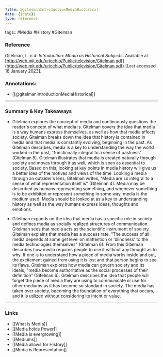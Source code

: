 ```yaml
---
Title: @gitelmanIntroductionMediaHistorical
date: {{date}}
type: reference
---
```

tags:: #Media #History #Gitelman

### Reference 
Gitelman, L. n.d. _Introduction: Media as Historical Subjects_. Available at 
[http://web.mit.edu/uricchio/Public/television/Gitelman.pdf](http://web.mit.edu/uricchio/Public/television/Gitelman.pdf) [Last accessed 18 January 2023].

### Annotations:
- [[@gitelmanIntroductionMediaHistorical]]

---

### Summary & Key Takeaways

- Gitelman explores the concept of media and continuously questions the reader's concept of what media is. Gitelman covers the idea that media is a way humans express themselves, as well as how that media affects society. Gitelman breaks down the idea that history is contained in media and that media is constantly evolving, beginning in the past. As Gitelman describes, media is a key to understanding the way the world worked in the past, "functionally integral to a sense of pastness" (Gitelman 5). Gitelman illustrates that media is created naturally through society and moves through it as well, which is seen as essential to society. Based on this, looking at key points in media history will give us a better idea of the motives and views of the time. Looking a media through an outsider's lens, Gitelman writes, "Media are so integral to a sense of what representation itself is" (Gitelman 4). Media may be described as humans representing something, and whenever something is to be exhibited or represent something in some way, media is the medium used. Media should be looked at as a key to understanding history as well as the way humans express ideas, thoughts and emotions.

- Gitelman expands on the idea that media has a specific role in society and defines media as socially realized structures of communication. Gitelman sees that media acts as the scientific instrument of society. Gitelman explains that media has a success rate, "The success of all media depends at some get level on inattention or 'blindness' to the media technologies themselves" (Gitelman 6). From this Gitelman describes how media requires people to use it without any thought as to why. If one is to understand how a piece of media works inside and out, the excitement gained from using it is lost and that person begins to see its flaws. Gitelman explores how media can govern society and its ideals, "media become authoritative as the social processes of their definition" (Gitelman 6). Gitelman describes the idea that people will forget the piece of media they are using to communicate or use for other mediums as it has become so standard in society. The media has taken over society, becoming the foundation of everything that occurs, and it is utilized without considering its intent or value.

--- 

### Links

- [[What is Media]]
- [[Media holds Power]]
- [[Media is evergrowing]]
- [[Mediums]]
- [[Media allows for History]]
- [[Media is Representation]]